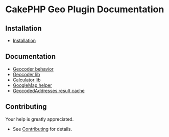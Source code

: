 # CakePHP Geo Plugin Documentation

## Installation
* [Installation](Install.md)

## Documentation
* [Geocoder behavior](Behavior/Geocoder.md)
* [Geocoder lib](Geocoder/Geocoder.md)
* [Calculator lib](Geocoder/Calculator.md)
* [GoogleMap helper](Helper/GoogleMap.md)
* [GeocodedAddresses result cache](Model/GeocodedAddresses.md)

## Contributing
Your help is greatly appreciated.

* See [Contributing](Contributing.md) for details.
